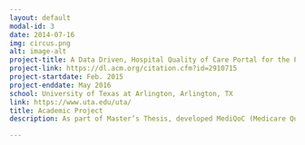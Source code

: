 ```yaml
---
layout: default
modal-id: 3
date: 2014-07-16
img: circus.png
alt: image-alt
project-title: A Data Driven, Hospital Quality of Care Portal for the Patient Community
project-link: https://dl.acm.org/citation.cfm?id=2910715
project-startdate: Feb. 2015
project-enddate: May 2016
school: University of Texas at Arlington, Arlington, TX
link: https://www.uta.edu/uta/
title: Academic Project
description: As part of Master’s Thesis, developed MediQoC (Medicare Quality of Care), a data driven web portal, which grants access to data-driven information about hospitals, and quality of care indicators for Medicare patients, their caregivers and the healthcare insurance policy designers. Statistical module of the portal built using Python, Pandas, NumPy and SciPy models the correlation between length of stay and discharge status attributes in each hospital for the given disease. Ranking results are visualized as bar charts via MediQoC-viz, the visualization module of the portal using Python and Bokeh. Using Google Geocoding API provided hospital location, distance and driving duration in map.

---
```

